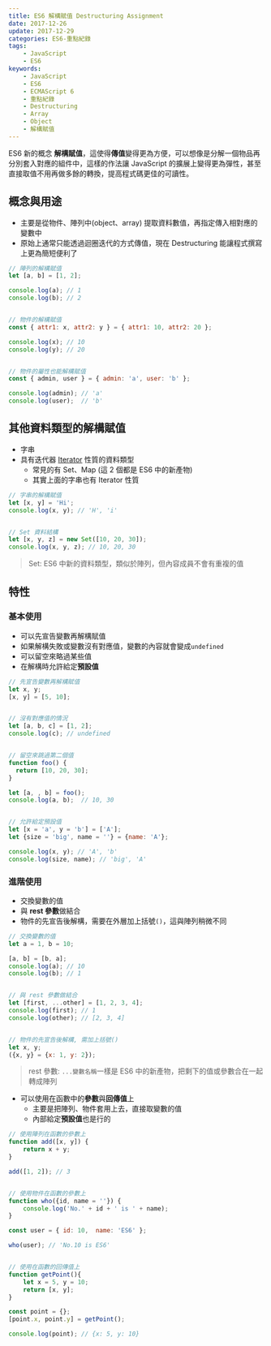 ```yaml
---
title: ES6 解構賦值 Destructuring Assignment
date: 2017-12-26
update: 2017-12-29
categories: ES6-重點紀錄
tags:
    - JavaScript
    - ES6
keywords:
    - JavaScript
    - ES6
    - ECMAScript 6
    - 重點紀錄
    - Destructuring
    - Array
    - Object
    - 解構賦值
---
```

ES6 新的概念 **解構賦值**，這使得**傳值**變得更為方便，可以想像是分解一個物品再分別套入對應的組件中，這樣的作法讓 JavaScript 的擴展上變得更為彈性，甚至直接取值不用再做多餘的轉換，提高程式碼更佳的可讀性。

<!-- more -->

## 概念與用途
 - 主要是從物件、陣列中(object、array) 提取資料數值，再指定傳入相對應的變數中
 - 原始上通常只能透過迴圈迭代的方式傳值，現在 Destructuring 能讓程式撰寫上更為簡短便利了

```javascript
// 陣列的解構賦值
let [a, b] = [1, 2];

console.log(a); // 1
console.log(b); // 2


// 物件的解構賦值
const { attr1: x, attr2: y } = { attr1: 10, attr2: 20 };

console.log(x); // 10
console.log(y); // 20


// 物件的屬性也能解構賦值
const { admin, user } = { admin: 'a', user: 'b' };

console.log(admin); // 'a'
console.log(user);  // 'b'
```

## 其他資料類型的解構賦值
- 字串
- 具有迭代器 [Iterator](https://ponyfoo.com/articles/es6-iterators-in-depth) 性質的資料類型
    - 常見的有 Set、Map (這 2 個都是 ES6 中的新產物)
    - 其實上面的字串也有 Iterator 性質

```javascript
// 字串的解構賦值
let [x, y] = 'Hi';
console.log(x, y); // 'H', 'i'


// Set 資料結構
let [x, y, z] = new Set([10, 20, 30]);
console.log(x, y, z); // 10, 20, 30
```
> Set: ES6 中新的資料類型，類似於陣列，但內容成員不會有重複的值

## 特性
### 基本使用
- 可以先宣告變數再解構賦值
- 如果解構失敗或變數沒有對應值，變數的內容就會變成`undefined`
- 可以留空來略過某些值
- 在解構時允許給定**預設值**

```javascript
// 先宣告變數再解構賦值
let x, y;
[x, y] = [5, 10];


// 沒有對應值的情況
let [a, b, c] = [1, 2];
console.log(c); // undefined


// 留空來跳過第二個值
function foo() {
  return [10, 20, 30];
}

let [a, , b] = foo();
console.log(a, b);  // 10, 30


// 允許給定預設值
let [x = 'a', y = 'b'] = ['A'];
let {size = 'big', name = ''} = {name: 'A'};

console.log(x, y); // 'A', 'b'
console.log(size, name); // 'big', 'A'
```

### 進階使用
- 交換變數的值
- 與 **rest 參數**做結合
- 物件的先宣告後解構，需要在外層加上括號`()`，這與陣列稍微不同

```javascript
// 交換變數的值
let a = 1, b = 10;

[a, b] = [b, a];
console.log(a); // 10
console.log(b); // 1


// 與 rest 參數做結合
let [first, ...other] = [1, 2, 3, 4];
console.log(first); // 1
console.log(other); // [2, 3, 4]


// 物件的先宣告後解構, 需加上括號()
let x, y;
({x, y} = {x: 1, y: 2});
```
> rest 參數: `...變數名稱`一樣是 ES6 中的新產物，把剩下的值或參數合在一起轉成陣列

- 可以使用在函數中的**參數**與**回傳值**上
    - 主要是把陣列、物件套用上去，直接取變數的值
    - 內部給定**預設值**也是行的

```javascript
// 使用陣列在函數的參數上
function add([x, y]) {
    return x + y;
}

add([1, 2]); // 3


// 使用物件在函數的參數上
function who({id, name = ''}) {
    console.log('No.' + id + ' is ' + name);
}

const user = { id: 10,  name: 'ES6' };

who(user); // 'No.10 is ES6'


// 使用在函數的回傳值上
function getPoint(){
    let x = 5, y = 10;
    return [x, y];
}

const point = {};
[point.x, point.y] = getPoint();

console.log(point); // {x: 5, y: 10}
```
